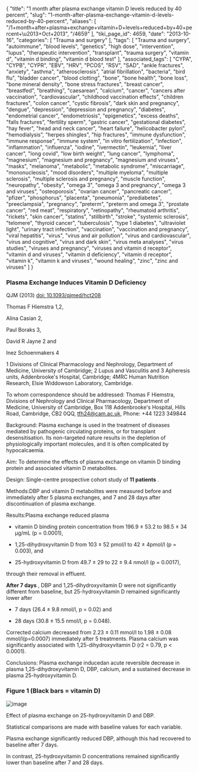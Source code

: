 {
    "title": "1 month after plasma exchange vitamin D levels reduced by 40 percent",
    "slug": "1-month-after-plasma-exchange-vitamin-d-levels-reduced-by-40-percent",
    "aliases": [
        "/1+month+after+plasma+exchange+vitamin+D+levels+reduced+by+40+percent+\u2013+Oct+2013",
        "/4659"
    ],
    "tiki_page_id": 4659,
    "date": "2013-10-16",
    "categories": [
        "Trauma and surgery"
    ],
    "tags": [
        "Trauma and surgery",
        "autoimmune",
        "blood levels",
        "genetics",
        "high dose",
        "intervention",
        "lupus",
        "therapeutic intervention",
        "transplant",
        "trauma surgery",
        "vitamin d",
        "vitamin d binding",
        "vitamin d blood test"
    ],
    "associated_tags": [
        "CYPA",
        "CYPB",
        "CYPR",
        "EBV",
        "HRV",
        "PCOS",
        "RSV",
        "SAD",
        "ankle fractures",
        "anxiety",
        "asthma",
        "atherosclerosis",
        "atrial fibrillation",
        "bacteria",
        "bird flu",
        "bladder cancer",
        "blood clotting",
        "bone",
        "bone health",
        "bone loss",
        "bone mineral density",
        "bone stress fractures",
        "breast cancer",
        "breastfed",
        "breathing",
        "caesarean",
        "calcium",
        "cancer",
        "cancers after vaccination",
        "cardiovascular",
        "childhood vaccination effects",
        "children fractures",
        "colon cancer",
        "cystic fibrosis",
        "dark skin and pregnancy",
        "dengue",
        "depression",
        "depression and pregnancy",
        "diabetes",
        "endometrial cancer",
        "endometriosis",
        "epigenetics",
        "excess deaths",
        "falls fractures",
        "fertility sperm",
        "gastric cancer",
        "gestational diabetes",
        "hay fever",
        "head and neck cancer",
        "heart failure",
        "helicobacter pylori",
        "hemodialysis",
        "herpes shingles",
        "hip fractures",
        "immune dysfunction",
        "immune response",
        "immune system",
        "in vitro fertilization",
        "infection",
        "inflammation",
        "influenza",
        "iodine",
        "ivermectin",
        "leukemia",
        "liver cancer",
        "long covid",
        "low birth weight",
        "lung cancer",
        "lymphoma",
        "magnesium",
        "magnesium and pregnancy",
        "magnesium and viruses",
        "masks",
        "melanoma",
        "metabolic",
        "metabolic syndrome",
        "miscarriage",
        "mononucleosis",
        "mood disorders",
        "multiple myeloma",
        "multiple sclerosis",
        "multiple sclerosis and pregnancy",
        "muscle function",
        "neuropathy",
        "obesity",
        "omega 3",
        "omega 3 and pregnancy",
        "omega 3 and viruses",
        "osteoporosis",
        "ovarian cancer",
        "pancreatic cancer",
        "pfizer",
        "phosphorus",
        "placenta",
        "pneumonia",
        "prediabetes",
        "preeclampsia",
        "pregnancy",
        "preterm",
        "preterm and omega 3",
        "prostate cancer",
        "red meat",
        "respiratory",
        "retinopathy",
        "rheumatoid arthritis",
        "rickets",
        "skin cancer",
        "statins",
        "stillbirth",
        "stroke",
        "systemic sclerosis",
        "telomere",
        "thyroid cancer",
        "tuberculosis",
        "type 1 diabetes",
        "ultraviolet light",
        "urinary tract infection",
        "vaccination",
        "vaccination and pregnancy",
        "viral hepatitis",
        "virus",
        "virus and air pollution",
        "virus and cardiovascular",
        "virus and cognitive",
        "virus and dark skin",
        "virus meta analyses",
        "virus studies",
        "viruses and pregnancy",
        "viruses and vitamin d receptor",
        "vitamin d and viruses",
        "vitamin d deficiency",
        "vitamin d receptor",
        "vitamin k",
        "vitamin k and viruses",
        "wound healing",
        "zinc",
        "zinc and viruses"
    ]
}


### Plasma Exchange Induces Vitamin D Deficiency

QJM (2013) [doi: 10.1093/qjmed/hct208](https://doi.org/10.1093/qjmed/hct208)

Thomas F Hiemstra 1,2,

Alina Casian 2,

Paul Boraks 3,

David R Jayne 2 and

Inez Schoenmakers 4

1 Divisions of Clinical Pharmacology and Nephrology, Department of Medicine, University of Cambridge; 2 Lupus and Vasculitis and 3 Apheresis units, Addenbrooke's Hospital, Cambridge; 4MRC Human Nutrition Research, Elsie Widdowson Laboratory, Cambridge.

To whom correspondence should be addressed: Thomas F Hiemstra, Divisions of Nephrology and Clinical Pharmacology, Department of Medicine, University of Cambridge, Box 118 Addenbrooke's Hospital, Hills Road, Cambridge, CB2 0QQ, tfh24@cam.ac.uk, Phone: +44 1223 349844

Background: Plasma exchange is used in the treatment of diseases mediated by pathogenic circulating proteins, or for transplant desensitisation. Its non-targeted nature results in the depletion of physiologically important molecules, and it is often complicated by hypocalcaemia.

Aim: To determine the effects of plasma exchange on vitamin D binding protein and associated vitamin D metabolites.

Design: Single-centre prospective cohort study of  **11 patients** .

Methods:DBP and vitamin D metabolites were measured before and immediately after 5 plasma exchanges, and 7 and 28 days after discontinuation of plasma exchange.

Results:Plasma exchange reduced plasma 

* vitamin D binding protein concentration from 196.9 ± 53.2 to 98.5 ± 34 μg/mL (p = 0.0001), 

* 1,25-dihydroxyvitamin D from 103 ± 52 pmol/l to 42 ± 4pmol/l (p = 0.003), and 

* 25-hydroxyvitamin D from 49.7 ± 29 to 22 ± 9.4 nmol/l (p = 0.0017), 

through their removal in effluent. 

 **After 7 days** , DBP and 1,25-dihydroxyvitamin D were not significantly different from baseline, but 25-hydroxyvitamin D remained significantly lower after 

* 7 days (26.4 ± 9.8 nmol/l, p = 0.02) and 

* 28 days (30.8 ± 15.5 nmol/l, p = 0.048). 

Corrected calcium decreased from 2.23 ± 0.11 mmol/l to 1.98 ± 0.08 mmol/l(p=0.0007) immediately after 5 treatments. Plasma calcium was significantly associated with 1,25-dihydroxyvitamin D (r2 = 0.79, p < 0.0001).

Conclusions: Plasma exchange inducedan acute reversible decrease in plasma 1,25-dihydroxyvitamin D, DBP, calcium, and a sustained decrease in plasma 25-hydroxyvitamin D.

### Figure 1 (Black bars = vitamin D)

<img src="https://d378j1rmrlek7x.cloudfront.net/attachments/jpeg/plasma-exchange-f1.jpg" alt="image">

Effect of plasma exchange on 25-hydroxyvitamin D and DBP.

Statistical comparisons are made with baseline values for each variable. 

Plasma exchange significantly reduced DBP, although this had recovered to baseline after 7 days.

In contrast, 25-hydroxyvitamin D concentrations remained significantly lower than baseline after 7 and 28 days.